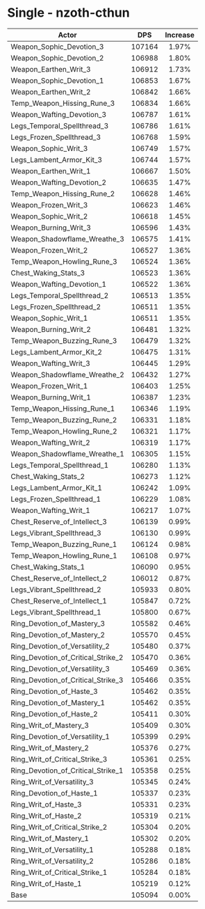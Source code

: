 # Single - nzoth-cthun
| Actor | DPS | Increase |
|---|:---:|:---:|
|Weapon_Sophic_Devotion_3|107164|1.97%|
|Weapon_Sophic_Devotion_2|106988|1.80%|
|Weapon_Earthen_Writ_3|106912|1.73%|
|Weapon_Sophic_Devotion_1|106853|1.67%|
|Weapon_Earthen_Writ_2|106842|1.66%|
|Temp_Weapon_Hissing_Rune_3|106834|1.66%|
|Weapon_Wafting_Devotion_3|106787|1.61%|
|Legs_Temporal_Spellthread_3|106786|1.61%|
|Legs_Frozen_Spellthread_3|106768|1.59%|
|Weapon_Sophic_Writ_3|106749|1.57%|
|Legs_Lambent_Armor_Kit_3|106744|1.57%|
|Weapon_Earthen_Writ_1|106667|1.50%|
|Weapon_Wafting_Devotion_2|106635|1.47%|
|Temp_Weapon_Hissing_Rune_2|106628|1.46%|
|Weapon_Frozen_Writ_3|106623|1.46%|
|Weapon_Sophic_Writ_2|106618|1.45%|
|Weapon_Burning_Writ_3|106596|1.43%|
|Weapon_Shadowflame_Wreathe_3|106575|1.41%|
|Weapon_Frozen_Writ_2|106527|1.36%|
|Temp_Weapon_Howling_Rune_3|106524|1.36%|
|Chest_Waking_Stats_3|106523|1.36%|
|Weapon_Wafting_Devotion_1|106522|1.36%|
|Legs_Temporal_Spellthread_2|106513|1.35%|
|Legs_Frozen_Spellthread_2|106511|1.35%|
|Weapon_Sophic_Writ_1|106511|1.35%|
|Weapon_Burning_Writ_2|106481|1.32%|
|Temp_Weapon_Buzzing_Rune_3|106479|1.32%|
|Legs_Lambent_Armor_Kit_2|106475|1.31%|
|Weapon_Wafting_Writ_3|106445|1.29%|
|Weapon_Shadowflame_Wreathe_2|106432|1.27%|
|Weapon_Frozen_Writ_1|106403|1.25%|
|Weapon_Burning_Writ_1|106387|1.23%|
|Temp_Weapon_Hissing_Rune_1|106346|1.19%|
|Temp_Weapon_Buzzing_Rune_2|106331|1.18%|
|Temp_Weapon_Howling_Rune_2|106321|1.17%|
|Weapon_Wafting_Writ_2|106319|1.17%|
|Weapon_Shadowflame_Wreathe_1|106305|1.15%|
|Legs_Temporal_Spellthread_1|106280|1.13%|
|Chest_Waking_Stats_2|106273|1.12%|
|Legs_Lambent_Armor_Kit_1|106242|1.09%|
|Legs_Frozen_Spellthread_1|106229|1.08%|
|Weapon_Wafting_Writ_1|106217|1.07%|
|Chest_Reserve_of_Intellect_3|106139|0.99%|
|Legs_Vibrant_Spellthread_3|106130|0.99%|
|Temp_Weapon_Buzzing_Rune_1|106124|0.98%|
|Temp_Weapon_Howling_Rune_1|106108|0.97%|
|Chest_Waking_Stats_1|106090|0.95%|
|Chest_Reserve_of_Intellect_2|106012|0.87%|
|Legs_Vibrant_Spellthread_2|105933|0.80%|
|Chest_Reserve_of_Intellect_1|105847|0.72%|
|Legs_Vibrant_Spellthread_1|105800|0.67%|
|Ring_Devotion_of_Mastery_3|105582|0.46%|
|Ring_Devotion_of_Mastery_2|105570|0.45%|
|Ring_Devotion_of_Versatility_2|105480|0.37%|
|Ring_Devotion_of_Critical_Strike_2|105470|0.36%|
|Ring_Devotion_of_Versatility_3|105469|0.36%|
|Ring_Devotion_of_Critical_Strike_3|105466|0.35%|
|Ring_Devotion_of_Haste_3|105462|0.35%|
|Ring_Devotion_of_Mastery_1|105462|0.35%|
|Ring_Devotion_of_Haste_2|105411|0.30%|
|Ring_Writ_of_Mastery_3|105409|0.30%|
|Ring_Devotion_of_Versatility_1|105399|0.29%|
|Ring_Writ_of_Mastery_2|105376|0.27%|
|Ring_Writ_of_Critical_Strike_3|105361|0.25%|
|Ring_Devotion_of_Critical_Strike_1|105358|0.25%|
|Ring_Writ_of_Versatility_3|105345|0.24%|
|Ring_Devotion_of_Haste_1|105337|0.23%|
|Ring_Writ_of_Haste_3|105331|0.23%|
|Ring_Writ_of_Haste_2|105319|0.21%|
|Ring_Writ_of_Critical_Strike_2|105304|0.20%|
|Ring_Writ_of_Mastery_1|105302|0.20%|
|Ring_Writ_of_Versatility_1|105288|0.18%|
|Ring_Writ_of_Versatility_2|105286|0.18%|
|Ring_Writ_of_Critical_Strike_1|105284|0.18%|
|Ring_Writ_of_Haste_1|105219|0.12%|
|Base|105094|0.00%|
